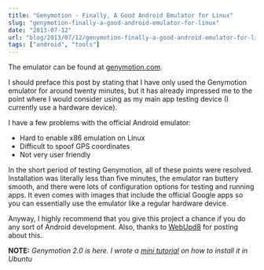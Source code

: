```yaml
---
title: "Genymotion - Finally, A Good Android Emulator for Linux"
slug: "genymotion-finally-a-good-android-emulator-for-linux"
date: "2013-07-12"
url: "blog/2013/07/12/genymotion-finally-a-good-android-emulator-for-linux.html"
tags: ["android", "tools"]
---
```


The emulator can be found at [genymotion.com](https://www.genymotion.com/).

I should preface this post by stating that I have only used the Genymotion emulator for around twenty minutes, but it has already impressed me to the point where I would consider using as my main app testing device (I currently use a hardware device).

I have a few problems with the official Android emulator:

- Hard to enable x86 emulation on Linux
- Difficult to spoof GPS coordinates
- Not very user friendly

In the short period of testing Genymotion, all of these points were resolved. Installation was literally less than five minutes, the emulator ran buttery smooth, and there were lots of configuration options for testing and running apps. It even comes with images that include the official Google apps so you can essentially use the emulator like a regular hardware device. 

Anyway, I highly recommend that you give this project a chance if you do any sort of Android development. Also, thanks to [WebUpd8](https://www.webupd8.org/2013/07/genymotion-fast-easy-to-use-android-x86.html) for posting about this.

**NOTE:** *Genymotion 2.0 is here. I wrote a [mini tutorial](/post/install-genymotion-2.0-in-ubuntu) on how to install it in Ubuntu*


